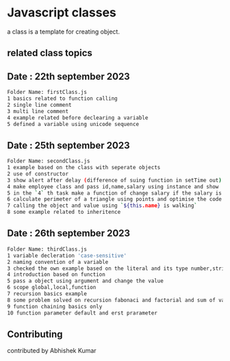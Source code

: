 # Javascript classes
a class is a template for creating object.  

## related class topics
## Date : 22th september 2023
```bash
Folder Name: firstClass.js
1 basics related to function calling
2 single line comment 
3 multi line comment
4 example related before declearing a variable
5 defined a variable using unicode sequence
```

## Date : 25th september 2023
```bash
Folder Name: secondClass.js
1 example based on the class with seperate objects
2 use of constructor
3 show alert after delay (difference of suing function in setTime out)
4 make employee class and pass id,name,salary using instance and show ..continue in 5th
5 in the `4` th task make a function of change salary if the salary is less then previous, it will NOT UPDATE else UPDATE
6 calculate perimeter of a triangle using points and optimise the code
7 calling the object and value using `${this.name} is walking`
8 some example related to inheritence
```

## Date : 26th september 2023
```bash
Folder Name: thirdClass.js
1 variable decleration 'case-sensitive'
2 naming convention of a variable
3 checked the own example based on the literal and its type number,string,boolean,array,object
4 introduction based on function
5 pass a object using argument and change the value
6 scope global,local,function
7 recursion basics example
8 some problem solved on recursion fabonaci and factorial and sum of values `different methods`  
9 function chaining basics only
10 function parameter default and erst prarameter
```

## Contributing
contributed by Abhishek Kumar